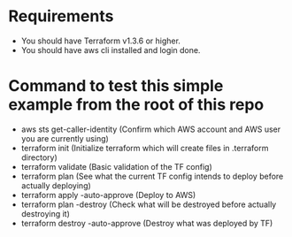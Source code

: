 # Requirements

- You should have Terraform v1.3.6 or higher.
- You should have aws cli installed and login done.

# Command to test this simple example from the root of this repo

- aws sts get-caller-identity (Confirm which AWS account and AWS user you are currently using)
- terraform init (Initialize terraform which will create files in .terraform directory)
- terraform validate (Basic validation of the TF config)
- terraform plan (See what the current TF config intends to deploy before actually deploying)
- terraform apply -auto-approve (Deploy to AWS)
- terraform plan -destroy (Check what will be destroyed before actually destroying it)
- terraform destroy -auto-approve (Destroy what was deployed by TF)

